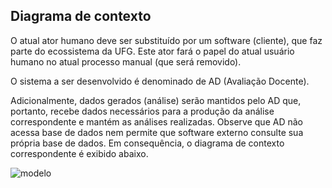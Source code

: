 ## Diagrama de contexto

O atual ator humano deve ser substituído por um software (cliente), que 
faz parte do ecossistema da UFG. Este ator fará o papel do atual usuário
humano no atual processo manual (que será removido). 

O sistema a ser desenvolvido é denominado de AD (Avaliação Docente).

Adicionalmente, dados gerados (análise) serão mantidos pelo AD que, 
portanto, recebe dados necessários para a produção da análise 
correspondente e mantém as análises realizadas. Observe que AD não acessa
base de dados nem permite que software externo consulte sua própria base
de dados. Em consequência, 
o diagrama de contexto correspondente é exibido abaixo.

![modelo](http://www.plantuml.com/plantuml/proxy?cache=no&src=https://raw.githubusercontent.com/kyriosdata/docente-inf/main/documentacao/diagramas/c4-context.puml)
